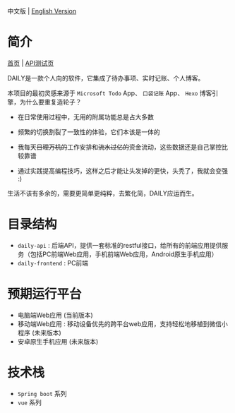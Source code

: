 中文版  | [English Version](./README_EN.md)

# 简介 
[首页](http://www.dodaily.cn "点击预览`daily-frontend`项目") | [API测试页](http://api.dodaily.cn/swagger-ui.html "点击预览`daily-api`项目")

DAILY是一款个人向的软件，它集成了待办事项、实时记账、个人博客。

本项目的最初灵感来源于 `Microsoft Todo` App、 `口袋记账` App、 `Hexo` 博客引擎，为什么要重复造轮子？

- 在日常使用过程中，无用的附属功能总是占大多数

- 频繁的切换割裂了一致性的体验，它们本该是一体的

- 我每天~~日理万机的~~工作安排和~~流水过亿的~~资金流动，这些数据还是自己掌控比较靠谱

- 通过实践提高编程技巧，这样之后才能让头发掉的更快，头秃了，我就会变强 :)

生活不该有多余的，需要更简单更纯粹，去繁化简，DAILY应运而生。

# 目录结构
- `daily-api` : 后端API，提供一套标准的restful接口，给所有的前端应用提供服务（包括PC前端Web应用，手机前端Web应用，Android原生手机应用）
- `daily-frontend` : PC前端

# 预期运行平台
- 电脑端Web应用 (当前版本)
- 移动端Web应用 : 移动设备优先的跨平台web应用，支持轻松地移植到微信小程序 (未来版本)
- 安卓原生手机应用 (未来版本)

# 技术栈
- `Spring boot` 系列
- `vue` 系列
